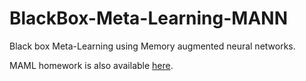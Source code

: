# BlackBox-Meta-Learning-MANN
Black box Meta-Learning using Memory augmented neural networks.

MAML homework is also available [here](https://github.com/arya-ebrahimi/stanford-cs330-maml).
